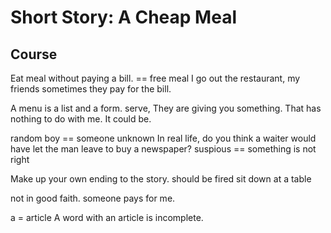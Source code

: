 # Short Story: A Cheap Meal

## Course

Eat meal without paying a bill. == free meal
I go out the restaurant, my friends sometimes they pay for the bill.

A menu is a list and a form.
serve, They are giving you something.
That has nothing to do with me.
It could be. 

random boy == someone unknown
In real life, do you think a waiter would have let the man leave to buy a newspaper?
suspious == something is not right

Make up your own ending to the story.
should be fired 
sit down at a table

not in good faith.
someone pays for me.

a = article
A word with an article is incomplete.